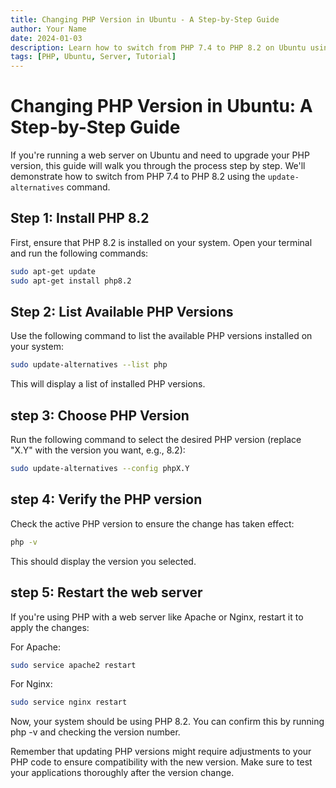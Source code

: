```yaml
---
title: Changing PHP Version in Ubuntu - A Step-by-Step Guide
author: Your Name
date: 2024-01-03
description: Learn how to switch from PHP 7.4 to PHP 8.2 on Ubuntu using the update-alternatives command.
tags: [PHP, Ubuntu, Server, Tutorial]
---
```


# Changing PHP Version in Ubuntu: A Step-by-Step Guide

If you're running a web server on Ubuntu and need to upgrade your PHP version, this guide will walk you through the process step by step. We'll demonstrate how to switch from PHP 7.4 to PHP 8.2 using the `update-alternatives` command.

## Step 1: Install PHP 8.2

First, ensure that PHP 8.2 is installed on your system. Open your terminal and run the following commands:

```bash
sudo apt-get update
sudo apt-get install php8.2
```

## Step 2: List Available PHP Versions

Use the following command to list the available PHP versions installed on your system:

```bash
sudo update-alternatives --list php
```

This will display a list of installed PHP versions.

## step 3: Choose PHP Version
Run the following command to select the desired PHP version (replace "X.Y" with the version you want, e.g., 8.2):

```bash
sudo update-alternatives --config phpX.Y
```

## step 4: Verify the PHP version
Check the active PHP version to ensure the change has taken effect:

```bash
php -v
```
This should display the version you selected.

## step 5: Restart the web server
If you're using PHP with a web server like Apache or Nginx, restart it to apply the changes:

For Apache:

```bash
sudo service apache2 restart
```

For Nginx:

```bash
sudo service nginx restart
```

Now, your system should be using PHP 8.2. You can confirm this by running php -v and checking the version number.

Remember that updating PHP versions might require adjustments to your PHP code to ensure compatibility with the new version. Make sure to test your applications thoroughly after the version change.
